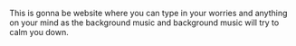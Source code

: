 This is gonna be website where you can type in your worries and anything on your mind as the background music and background music will try to calm you down.
